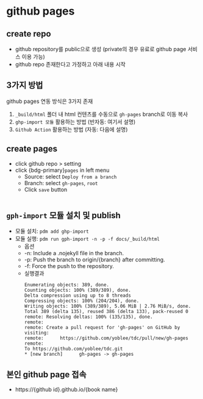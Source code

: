 # github pages

## create repo
* github repository를 public으로 생성 (private의 경우 유료로 github page 서비스 이용 가능)
* github repo 존재한다고 가정하고 아래 내용 시작
  
## 3가지 방법
github pages 연동 방식은 3가지 존재
1) `_build/html` 폴더 내 html 컨텐츠를 수동으로 `gh-pages` branch로 이동 복사
2) `ghp-import 모듈` 활용하는 방법 (반자동: 여기서 설명)
3) `Github Action` 활용하는 방법 (자동: 다음에 설명)

## create pages
* click github repo > setting
* click {bdg-primary}`pages` in left menu
  * Source: select `Deploy from a branch`
  * Branch: select `gh-pages`, `root`
  * Click `save` button
    ```{figure} ./img/ghp_01.png

## `gph-import` 모듈 설치 및 publish
* 모듈 설치: `pdm add ghp-import`
* 모듈 실행: `pdm run gph-import -n -p -f docs/_build/html`
  * 옵션
  * -n: Include a .nojekyll file in the branch.
  * -p: Push the branch to origin/{branch} after committing.
  * -f: Force the push to the repository.
  * 실행결과
    ```none
    Enumerating objects: 389, done.
    Counting objects: 100% (389/389), done.
    Delta compression using up to 8 threads
    Compressing objects: 100% (204/204), done.
    Writing objects: 100% (389/389), 5.06 MiB | 2.76 MiB/s, done.
    Total 389 (delta 135), reused 386 (delta 133), pack-reused 0
    remote: Resolving deltas: 100% (135/135), done.
    remote: 
    remote: Create a pull request for 'gh-pages' on GitHub by visiting:
    remote:      https://github.com/yoblee/tdc/pull/new/gh-pages
    remote: 
    To https://github.com/yoblee/tdc.git
    * [new branch]      gh-pages -> gh-pages
    ``` 

## 본인 github page 접속
* https://{github id}.github.io/{book name}



